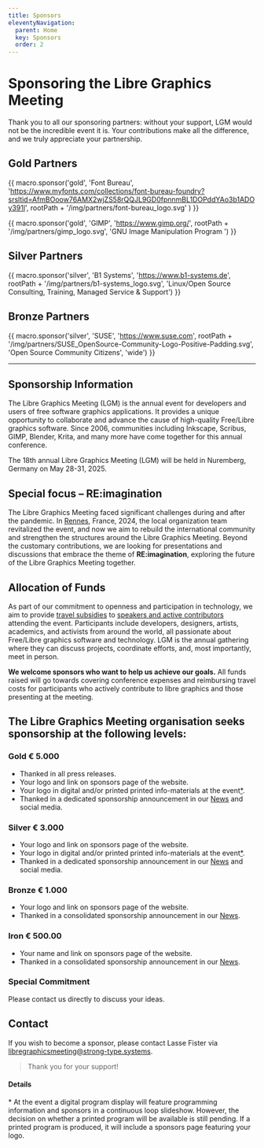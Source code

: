 ```yaml
---
title: Sponsors
eleventyNavigation:
  parent: Home
  key: Sponsors
  order: 2
---
```


# Sponsoring the Libre Graphics Meeting

Thank you to all our sponsoring partners: without your support, LGM would
not be the incredible event it is. Your contributions make all the
difference, and we truly appreciate your partnership.


## Gold Partners

{{ macro.sponsor('gold', 'Font Bureau',
    'https://www.myfonts.com/collections/font-bureau-foundry?srsltid=AfmBOoow76AMX2wjZS58rQQJL9GD0fpnnmBL1DOPddYAo3b1ADOy391l',
    rootPath + '/img/partners/font-bureau_logo.svg'
    ) }}

{{ macro.sponsor('gold', 'GIMP', 'https://www.gimp.org/',
    rootPath + '/img/partners/gimp_logo.svg',
    'GNU Image Manipulation Program ') }}

## Silver Partners

{{ macro.sponsor('silver', 'B1 Systems', 'https://www.b1-systems.de',
    rootPath + '/img/partners/b1-systems_logo.svg',
    'Linux/Open Source Consulting, Training, Managed Service & Support') }}

## Bronze Partners

{{ macro.sponsor('silver', 'SUSE', 'https://www.suse.com',
    rootPath + '/img/partners/SUSE_OpenSource-Community-Logo-Positive-Padding.svg',
    'Open Source Community Citizens', 'wide') }}

---

## Sponsorship Information

The Libre Graphics Meeting (LGM) is the annual event for developers and
users of free software graphics applications. It provides a unique opportunity
to collaborate and advance the cause of high-quality Free/Libre graphics
software. Since 2006, communities including Inkscape, Scribus, GIMP, Blender,
Krita, and many more have come together for this annual conference.

The 18th annual Libre Graphics Meeting (LGM) will be held in Nuremberg, Germany on May 28-31, 2025.

## Special focus – RE:imagination

The Libre Graphics Meeting faced significant challenges during and after
the pandemic. In [Rennes](/2024), France, 2024, the local organization team revitalized
the event, and now we aim to rebuild the international community and
strengthen the structures around the Libre Graphics Meeting. Beyond the
customary contributions, we are looking for presentations and discussions
that embrace the theme of **RE:imagination**, exploring the future of the
Libre Graphics Meeting together.

## Allocation of Funds

As part of our commitment to openness and participation in technology,
we aim to provide [travel subsidies]({{rootPath}}/reimbursement) to
[speakers and active contributors](http://localhost:8081/2025/reimbursement/#who-can-be-reimbursed)
attending the event. Participants include developers, designers, artists,
academics, and activists from around the world, all passionate about
Free/Libre graphics software and technology. LGM is the annual gathering
where they can discuss projects, coordinate efforts, and, most importantly,
meet in person.

**We welcome sponsors who want to help us achieve our goals.**
All funds raised will go towards covering conference expenses and
reimbursing travel costs for participants who actively contribute to
libre graphics and those presenting at the meeting.


## The Libre Graphics Meeting organisation seeks sponsorship at the following levels:

### Gold € 5.000
 * Thanked in all press releases.
 * Your logo and link on sponsors page of the website.
 * Your logo in digital and/or printed printed info-materials at the event[*](#digital-or-printed).
 * Thanked in a dedicated sponsorship announcement in our [News]({{rootPath}}/news) and social media.

### Silver € 3.000
 * Your logo and link on sponsors page of the website.
 * Your logo in digital and/or printed printed info-materials at the event[*](#digital-or-printed).
 * Thanked in a dedicated sponsorship announcement in our [News]({{rootPath}}/news) and social media.

### Bronze € 1.000
 * Your logo and link on sponsors page of the website.
 * Thanked in a consolidated sponsorship announcement in our [News]({{rootPath}}/news).

### Iron € 500.00
 * Your name and link on sponsors page of the website.
 * Thanked in a consolidated sponsorship announcement in our [News]({{rootPath}}/news).

### Special Commitment
Please contact us directly to discuss your ideas.

## Contact

If you wish to become a sponsor, please contact
Lasse Fister via [libregraphicsmeeting@strong-type.systems](mailto:libregraphicsmeeting@strong-type.systems).

> Thank you for your support!

#### Details

<span id="digital-or-printed">*</span>  At the event a digital program
display will feature programming information and sponsors in a continuous
loop slideshow. However, the decision on whether a printed program will be
available is still pending. If a printed program is produced, it will include
a sponsors page featuring your logo.
